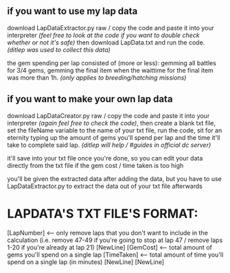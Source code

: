 ## if you want to use my lap data
download LapDataExtractor.py raw / copy the code and paste it into your interpreter *(feel free to look at the code if you want to double check whether or not it's safe)*
then download LapData.txt and run the code. *(ditlep was used to collect this data)*

the gem spending per lap consisted of (more or less):
gemming all battles for 3/4 gems,
gemming the final item when the waittime for the final item was more than 1h. *(only applies to breeding/hatching missions)*


## if you want to make your own lap data
download LapDataCreator.py raw / copy the code and paste it into your interpreter *(again feel free to check the code)*,
then create a blank txt file,
set the fileName variable to the name of your txt file,
run the code,
sit for an eternity typing up the amount of gems you'll spend per lap and the time it'll take to complete said lap. *(ditlep will help / #guides in official dc server)*


it'll save into your txt file once you're done, so you can edit your data directly from the txt file if the gem cost / time taken is too high

you'll be given the extracted data after adding the data, but you have to use LapDataExtractor.py to extract the data out of your txt file afterwards

# LAPDATA'S TXT FILE'S FORMAT:
[LapNumber]     <-- only remove laps that you don't want to include in the calculation (i.e. remove 47-49 if you're going to stop at lap 47 / remove laps 1-20 if you're already at lap 21)
[NewLine]
[GemCost]       <-- total amount of gems you'll spend on a single lap
[TimeTaken]     <-- total amount of time you'll spend on a single lap (in minutes)
[NewLine]
[NewLine]
